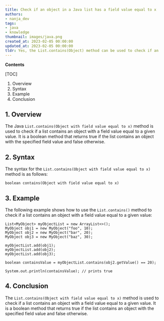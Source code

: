 ```yaml
---
title: Check if an object in a Java list has a field value equal to x
authors:
- nanja_dev
tags:
- java
- knowledge
thumbnail: images/java.png
created_at: 2023-02-05 00:00:00
updated_at: 2023-02-05 00:00:00
tldr: Yes, the List.contains(Object) method can be used to check if an Object with a field value equal to x is present in the List.
---
```


**Contents**

[TOC]

1. Overview 
2. Syntax 
3. Example 
4. Conclusion 

## 1. Overview
The Java `List.contains(Object with field value equal to x)` method is used to check if a list contains an object with a field value equal to a given value. It is a boolean method that returns true if the list contains an object with the specified field value and false otherwise.

## 2. Syntax
The syntax for the `List.contains(Object with field value equal to x)` method is as follows:

```
boolean contains(Object with field value equal to x)
```

## 3. Example
The following example shows how to use the `List.contains()` method to check if a list contains an object with a field value equal to a given value:

```
List<MyObject> myObjectList = new ArrayList<>();
MyObject obj1 = new MyObject("foo", 10);
MyObject obj2 = new MyObject("bar", 20);
MyObject obj3 = new MyObject("baz", 30);

myObjectList.add(obj1);
myObjectList.add(obj2);
myObjectList.add(obj3);

boolean containsValue = myObjectList.contains(obj2.getValue() == 20);

System.out.println(containsValue); // prints true
```

## 4. Conclusion
The `List.contains(Object with field value equal to x)` method is used to check if a list contains an object with a field value equal to a given value. It is a boolean method that returns true if the list contains an object with the specified field value and false otherwise.
